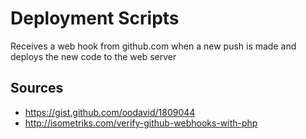 # Deployment Scripts
Receives a web hook from github.com when a new push is made and deploys the new code to the web server

## Sources
* https://gist.github.com/oodavid/1809044
* http://isometriks.com/verify-github-webhooks-with-php
